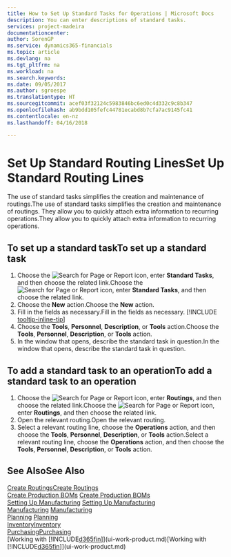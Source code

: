 ```yaml
---
title: How to Set Up Standard Tasks for Operations | Microsoft Docs
description: You can enter descriptions of standard tasks.
services: project-madeira
documentationcenter: 
author: SorenGP
ms.service: dynamics365-financials
ms.topic: article
ms.devlang: na
ms.tgt_pltfrm: na
ms.workload: na
ms.search.keywords: 
ms.date: 09/05/2017
ms.author: sgroespe
ms.translationtype: HT
ms.sourcegitcommit: acef03f32124c5983846bc6ed0c4d332c9c8b347
ms.openlocfilehash: ab9bdd105fefc44781ecabd8b7cfa7ac9145fc41
ms.contentlocale: en-nz
ms.lasthandoff: 04/16/2018

---
```

# <a name="set-up-standard-routing-lines"></a><span data-ttu-id="148a8-103">Set Up Standard Routing Lines</span><span class="sxs-lookup"><span data-stu-id="148a8-103">Set Up Standard Routing Lines</span></span>
<span data-ttu-id="148a8-104">The use of standard tasks simplifies the creation and maintenance of routings.</span><span class="sxs-lookup"><span data-stu-id="148a8-104">The use of standard tasks simplifies the creation and maintenance of routings.</span></span> <span data-ttu-id="148a8-105">They allow you to quickly attach extra information to recurring operations.</span><span class="sxs-lookup"><span data-stu-id="148a8-105">They allow you to quickly attach extra information to recurring operations.</span></span>

## <a name="to-set-up-a-standard-task"></a><span data-ttu-id="148a8-106">To set up a standard task</span><span class="sxs-lookup"><span data-stu-id="148a8-106">To set up a standard task</span></span>
1. <span data-ttu-id="148a8-107">Choose the ![Search for Page or Report](media/ui-search/search_small.png "Search for Page or Report icon") icon, enter **Standard Tasks**, and then choose the related link.</span><span class="sxs-lookup"><span data-stu-id="148a8-107">Choose the ![Search for Page or Report](media/ui-search/search_small.png "Search for Page or Report icon") icon, enter **Standard Tasks**, and then choose the related link.</span></span>
2. <span data-ttu-id="148a8-108">Choose the **New** action.</span><span class="sxs-lookup"><span data-stu-id="148a8-108">Choose the **New** action.</span></span>
3. <span data-ttu-id="148a8-109">Fill in the fields as necessary.</span><span class="sxs-lookup"><span data-stu-id="148a8-109">Fill in the fields as necessary.</span></span> [!INCLUDE [tooltip-inline-tip](includes/tooltip-inline-tip_md.md)]
4. <span data-ttu-id="148a8-110">Choose the **Tools**, **Personnel**, **Description**, or **Tools** action.</span><span class="sxs-lookup"><span data-stu-id="148a8-110">Choose the **Tools**, **Personnel**, **Description**, or **Tools** action.</span></span>
5. <span data-ttu-id="148a8-111">In the window that opens, describe the standard task in question.</span><span class="sxs-lookup"><span data-stu-id="148a8-111">In the window that opens, describe the standard task in question.</span></span>

## <a name="to-add-a-standard-task-to-an-operation"></a><span data-ttu-id="148a8-112">To add a standard task to an operation</span><span class="sxs-lookup"><span data-stu-id="148a8-112">To add a standard task to an operation</span></span>
1. <span data-ttu-id="148a8-113">Choose the ![Search for Page or Report](media/ui-search/search_small.png "Search for Page or Report icon") icon, enter **Routings**, and then choose the related link.</span><span class="sxs-lookup"><span data-stu-id="148a8-113">Choose the ![Search for Page or Report](media/ui-search/search_small.png "Search for Page or Report icon") icon, enter **Routings**, and then choose the related link.</span></span>
2. <span data-ttu-id="148a8-114">Open the relevant routing.</span><span class="sxs-lookup"><span data-stu-id="148a8-114">Open the relevant routing.</span></span>
3. <span data-ttu-id="148a8-115">Select a relevant routing line, choose the **Operations** action, and then choose the **Tools**, **Personnel**, **Description**, or **Tools** action.</span><span class="sxs-lookup"><span data-stu-id="148a8-115">Select a relevant routing line, choose the **Operations** action, and then choose the **Tools**, **Personnel**, **Description**, or **Tools** action.</span></span>

## <a name="see-also"></a><span data-ttu-id="148a8-116">See Also</span><span class="sxs-lookup"><span data-stu-id="148a8-116">See Also</span></span>  
[<span data-ttu-id="148a8-117">Create Routings</span><span class="sxs-lookup"><span data-stu-id="148a8-117">Create Routings</span></span>](production-how-to-create-routings.md)  
<span data-ttu-id="148a8-118">[Create Production BOMs](production-how-to-create-production-boms.md)   </span><span class="sxs-lookup"><span data-stu-id="148a8-118">[Create Production BOMs](production-how-to-create-production-boms.md)   </span></span>  
<span data-ttu-id="148a8-119">[Setting Up Manufacturing](production-configure-production-processes.md) </span><span class="sxs-lookup"><span data-stu-id="148a8-119">[Setting Up Manufacturing](production-configure-production-processes.md) </span></span>  
<span data-ttu-id="148a8-120">[Manufacturing](production-manage-manufacturing.md)  </span><span class="sxs-lookup"><span data-stu-id="148a8-120">[Manufacturing](production-manage-manufacturing.md)  </span></span>  
<span data-ttu-id="148a8-121">[Planning](production-planning.md) </span><span class="sxs-lookup"><span data-stu-id="148a8-121">[Planning](production-planning.md) </span></span>  
[<span data-ttu-id="148a8-122">Inventory</span><span class="sxs-lookup"><span data-stu-id="148a8-122">Inventory</span></span>](inventory-manage-inventory.md)  
[<span data-ttu-id="148a8-123">Purchasing</span><span class="sxs-lookup"><span data-stu-id="148a8-123">Purchasing</span></span>](purchasing-manage-purchasing.md)  
<span data-ttu-id="148a8-124">[Working with [!INCLUDE[d365fin](includes/d365fin_md.md)]](ui-work-product.md)</span><span class="sxs-lookup"><span data-stu-id="148a8-124">[Working with [!INCLUDE[d365fin](includes/d365fin_md.md)]](ui-work-product.md)</span></span>  


